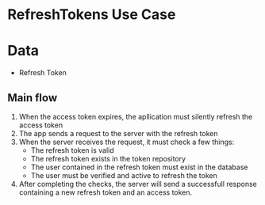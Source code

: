 # RefreshTokens Use Case

# Data
* Refresh Token

## Main flow
1. When the access token expires, the apllication must silently refresh the access token
2. The app sends a request to the server with the refresh token
3. When the server receives the request, it must check a few things:
    * The refresh token is valid
    * The refresh token exists in the token repository
    * The user contained in the refresh token must exist in the database
    * The user must be verified and active to refresh the token
4. After completing the checks, the server will send a successfull response containing a new refresh token and an access token.
